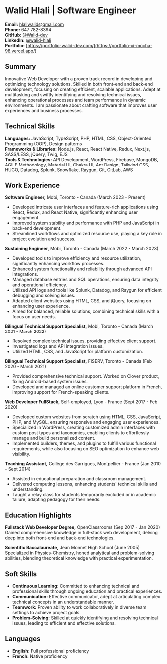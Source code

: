 # Walid Hlali | Software Engineer

**Email:** [hlaliwalid@gmail.com](mailto:hlaliwalid@gmail.com)  
**Phone:** 647 782-8394  
**GitHub:** [@Walid-dev](https://github.com/Walid-dev)  
**LinkedIn:** [@walid-hlali](https://www.linkedin.com/in/walid-hlali/)  
**Portfolio:** [https://portfolio-walid-dev.com/](https://portfolio-xi-mocha-98.vercel.app/)

## Summary
Innovative Web Developer with a proven track record in developing and optimizing technology solutions. Skilled in both front-end and back-end development, focusing on creating efficient, scalable applications. Adept at multitasking and swiftly identifying and resolving technical issues, enhancing operational processes and team performance in dynamic environments. I am passionate about crafting software that improves user experiences and business processes.

## Technical Skills
**Languages:** JavaScript, TypeScript, PHP, HTML, CSS, Object-Oriented Programming (OOP), Design patterns  
**Frameworks & Libraries:** Node.js, React, React Native, Redux, Next.js, SASS/LESS, jQuery, Twig, EJS  
**Tools & Technologies:** API Development, WordPress, Firebase, MongoDB, AGILE Methodology, Material UI, Chakra UI, Ant Design, Tailwind CSS, HUGO, Datadog, Splunk, Snowflake, Raygun, Git, GitLab, AWS

## Work Experience
**Software Engineer,** Mobi, Toronto - Canada (March 2023 - Present)  
- Developed intricate user interfaces and feature-rich applications using React, Redux, and React Native, significantly enhancing user engagement.  
- Improved system stability and performance with PHP and JavaScript in back-end development.  
- Streamlined workflows and optimized resource use, playing a key role in project evolution and success.
 
**Sustaining Engineer,** Mobi, Toronto - Canada (March 2022 - March 2023)
- Developed tools to improve efficiency and resource utilization, significantly enhancing workflow processes.
- Enhanced system functionality and reliability through advanced API integrations.
- Managed database entries and SQL operations, ensuring data integrity and operational efficiency.
- Utilized API logs and tools like Splunk, Datadog, and Raygun for efficient debugging and solving issues.
- Adapted client websites using HTML, CSS, and jQuery, focusing on enhancing user experience.
- Aimed for balanced, reliable solutions, combining technical skills with a focus on user needs.

**Bilingual Technical Support Specialist,** Mobi, Toronto - Canada (March 2021 - March 2022)  
- Resolved complex technical issues, providing effective client support.  
- Investigated logs and API integration issues.  
- Utilized HTML, CSS, and JavaScript for platform customization.

**Bilingual Technical Support Specialist,** FISERV, Toronto - Canada (Feb 2020 - March 2021)  
- Provided comprehensive technical support. Worked on Clover product, fixing Android-based system issues.  
- Developed and managed an online customer support platform in French, improving support for French-speaking clients.

**Web Developer FullStack,** Self-employed, Lyon - France (Sept 2017 - Feb 2020)  
- Developed custom websites from scratch using HTML, CSS, JavaScript, PHP, and MySQL, ensuring responsive and engaging user experiences.  
- Specialized in WordPress, creating customized admin interfaces with custom post types and taxonomies, enabling clients to effortlessly manage and build personalized content.  
- Implemented builders, themes, and plugins to fulfill various functional requirements, while also focusing on SEO optimization to enhance web visibility.

**Teaching Assistant,** Collège des Garrigues, Montpellier - France (Jan 2010 - Sept 2014)  
- Assisted in educational preparation and classroom management.  
- Delivered computing lessons, enhancing students' technical skills and understanding.  
- Taught a relay class for students temporarily excluded or in academic failure, adapting pedagogy for their needs.

## Education Highlights
**Fullstack Web Developer Degree,** OpenClassrooms (Sep 2017 - Jan 2020)  
Gained comprehensive knowledge in full-stack web development, delving deep into both front-end and back-end technologies.

**Scientific Baccalaureate,** Jean Monnet High School (June 2005)  
Specialized in Physics-Chemistry, honed analytical and problem-solving abilities, blending theoretical knowledge with practical experimentation.

## Soft Skills
- **Continuous Learning:** Committed to enhancing technical and professional skills through ongoing education and practical experiences.
- **Communication:** Effective communicator, adept at articulating complex technical concepts in an understandable manner.
- **Teamwork:** Proven ability to work collaboratively in diverse team settings to achieve project goals.
- **Problem-Solving:** Skilled at quickly identifying and resolving technical issues, leading to efficient and effective solutions.

## Languages
- **English:** Full professional proficiency
- **French:** Native proficiency